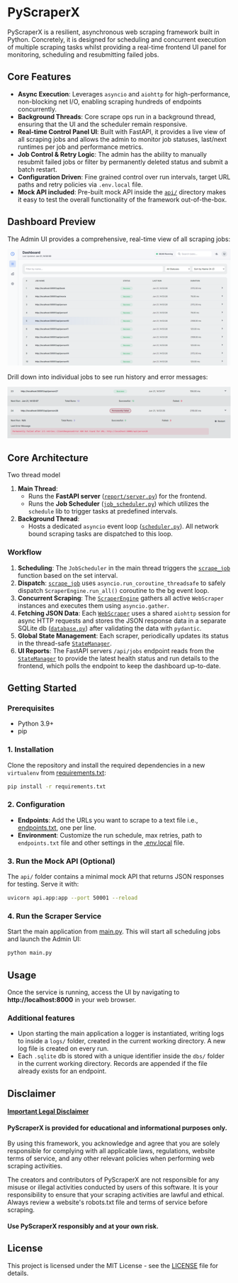 # PyScraperX

PyScraperX is a resilient, asynchronous web scraping framework built in Python. Concretely, it is designed for scheduling and concurrent execution of multiple scraping tasks whilst providing a real-time frontend UI panel for monitoring, scheduling and resubmitting failed jobs.

## Core Features

* **Async Execution**: Leverages `asyncio` and `aiohttp` for high-performance, non-blocking net I/O, enabling scraping hundreds of endpoints concurrently.
* **Background Threads**: Core scrape ops run in a background thread, ensuring that the UI and the scheduler remain responsive.
* **Real-time Control Panel UI**: Built with FastAPI, it provides a live view of all scraping jobs and allows the admin to monitor job statuses, last/next runtimes per job and performance metrics.
* **Job Control & Retry Logic**: The admin has the ability to manually resubmit failed jobs or filter by permanently deleted status and submit a batch restart.
* **Configuration Driven**: Fine grained control over run intervals, target URL paths and retry policies via `.env.local` file.
* **Mock API included**: Pre-built mock API inside the [`api/`](api/) directory makes it easy to test the overall functionality of the framework out-of-the-box.

## Dashboard Preview

The Admin UI provides a comprehensive, real-time view of all scraping jobs:

![Dashboard Overview](assets/dashboard.png)

Drill down into individual jobs to see run history and error messages:

![Job Details](assets/details_view.png)

## Core Architecture

Two thread model

1. **Main Thread**:
    * Runs the **FastAPI server** ([`report/server.py`](report/server.py)) for the frontend.
    * Runs the **Job Scheduler** ([`job_scheduler.py`](job_scheduler.py)) which utilizes the `schedule` lib to trigger tasks at predefined intervals.
2. **Background Thread**:
    * Hosts a dedicated `asyncio` event loop ([`scheduler.py`](scheduler.py)). All network bound scraping tasks are dispatched to this loop.

### Workflow

1. **Scheduling**: The `JobScheduler` in the main thread triggers the [`scrape_job`](scheduler.py) function based on the set interval.
2. **Dispatch**: [`scrape_job`](scheduler.py) uses `asyncio.run_coroutine_threadsafe` to safely dispatch `ScraperEngine.run_all()` coroutine to the bg event loop.
3. **Concurrent Scraping**: The [`ScraperEngine`](engine.py) gathers all active `WebScraper` instances and executes them using `asyncio.gather`.
4. **Fetching JSON Data**: Each [`WebScraper`](scraper.py) uses a shared `aiohttp` session for async HTTP requests and stores the JSON response data in a separate SQLite db ([`database.py`](database.py)) after validating the data with `pydantic`.
5. **Global State Management**: Each scraper, periodically updates its status in the thread-safe [`StateManager`](report/state_manager.py).
6. **UI Reports**: The FastAPI servers `/api/jobs` endpoint reads from the [`StateManager`](report/state_manager.py) to provide the latest health status and run details to the frontend, which polls the endpoint to keep the dashboard up-to-date.

## Getting Started

### Prerequisites

* Python 3.9+
* pip

### 1. Installation

Clone the repository and install the required dependencies in a new `virtualenv` from [requirements.txt](requirements.txt):
```sh
pip install -r requirements.txt
```

### 2. Configuration

* **Endpoints**: Add the URLs you want to scrape to a text file i.e., [endpoints.txt](endpoints.txt), one per line.
* **Environment**: Customize the run schedule, max retries, path to `endpoints.txt` file and other settings in the [.env.local](.env.local) file.

### 3. Run the Mock API (Optional)

The `api/` folder contains a minimal mock API that returns JSON responses for testing. Serve it with:
```sh
uvicorn api.app:app --port 50001 --reload
```

### 4. Run the Scraper Service

Start the main application from [main.py](main.py). This will start all scheduling jobs and launch the Admin UI:
```sh
python main.py
```

## Usage

Once the service is running, access the UI by navigating to **http://localhost:8000** in your web browser.

### Additional features

* Upon starting the main application a logger is instantiated, writing logs to inside a `logs/` folder, created in the current working directory. A new log file is created on every run.
* Each `.sqlite` db is stored with a unique identifier inside the `dbs/` folder in the current working directory. Records are appended if the file already exists for an endpoint.  

## Disclaimer
#### <ins>Important Legal Disclaimer</ins>
#### PyScraperX is provided for educational and informational purposes only.

By using this framework, you acknowledge and agree that you are solely responsible for complying with all applicable laws, regulations, website terms of service, and any other relevant policies when performing web scraping activities.

The creators and contributors of PyScraperX are not responsible for any misuse or illegal activities conducted by users of this software. It is your responsibility to ensure that your scraping activities are lawful and ethical. Always review a website's robots.txt file and terms of service before scraping.

#### Use PyScraperX responsibly and at your own risk.

## License

This project is licensed under the MIT License - see the [LICENSE](LICENSE) file for details.
